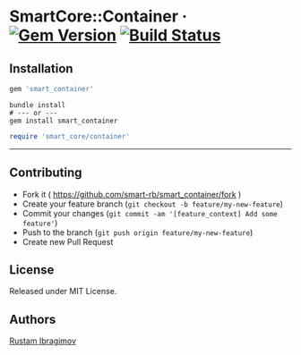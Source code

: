 # SmartCore::Container &middot; [![Gem Version](https://badge.fury.io/rb/smart_container.svg)](https://badge.fury.io/rb/smart_container) [![Build Status](https://travis-ci.org/smart-rb/smart_container.svg?branch=master)](https://travis-ci.org/smart-rb/smart_container)

## Installation

```ruby
gem 'smart_container'
```

```shell
bundle install
# --- or ---
gem install smart_container
```

```ruby
require 'smart_core/container'
```

---

## Contributing

- Fork it ( https://github.com/smart-rb/smart_container/fork )
- Create your feature branch (`git checkout -b feature/my-new-feature`)
- Commit your changes (`git commit -am '[feature_context] Add some feature'`)
- Push to the branch (`git push origin feature/my-new-feature`)
- Create new Pull Request

## License

Released under MIT License.

## Authors

[Rustam Ibragimov](https://github.com/0exp)

